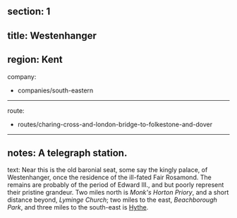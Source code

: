 section: 1
----
title: Westenhanger
----
region: Kent
----
company:
- companies/south-eastern
----
route:
- routes/charing-cross-and-london-bridge-to-folkestone-and-dover
----
notes: A telegraph station.
----
text: Near this is the old baronial seat, some say the kingly palace, of Westenhanger, once the residence of the ill-fated Fair Rosamond. The remains are probably of the period of Edward III., and but poorly represent their pristine grandeur. Two miles north is *Monk's Horton Priory*, and a short distance beyond, *Lyminge Church*; two miles to the east, *Beachborough Park*, and three miles to the south-east is [Hythe](/stations/hythe).
